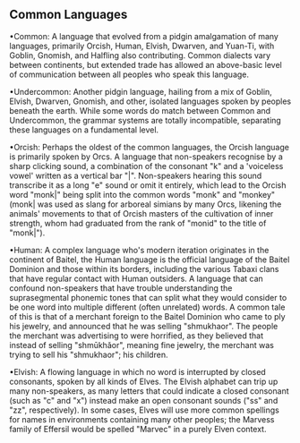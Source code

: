 
## Common Languages

•Common: A language that evolved from a pidgin amalgamation of many languages, primarily Orcish, Human, Elvish, Dwarven, and Yuan-Ti, with Goblin, Gnomish, and Halfling also contributing. Common dialects vary between continents, but extended trade has allowed an above-basic level of communication between all peoples who speak this language.

•Undercommon: Another pidgin language, hailing from a mix of Goblin, Elvish, Dwarven, Gnomish, and other, isolated languages spoken by peoples beneath the earth. While some words do match between Common and Undercommon, the grammar systems are totally incompatible, separating these languages on a fundamental level.

•Orcish: Perhaps the oldest of the common languages, the Orcish language is primarily spoken by Orcs. A language that non-speakers recognise by a sharp clicking sound, a combination of the consonant "k" and a 'voiceless vowel' written as a vertical bar "|". Non-speakers hearing this sound transcribe it as a long "e" sound or omit it entirely, which lead to the Orcish word "monk|" being split into the common words "monk" and "monkey" (monk| was used as slang for arboreal simians by many Orcs, likening the animals' movements to that of Orcish masters of the cultivation of inner strength, whom had graduated from the rank of "monid" to the title of "monk|").

•Human: A complex language who's modern iteration originates in the continent of Baitel, the Human language is the official language of the Baitel Dominion and those within its borders, including the various Tabaxi clans that have regular contact with Human outsiders. A language that can confound non-speakers that have trouble understanding the suprasegmental phonemic tones that can split what they would consider to be one word into multiple different (often unrelated) words. A common tale of this is that of a merchant foreign to the Baitel Dominion who came to ply his jewelry, and announced that he was selling "shmukhaor". The people the merchant was advertising to were horrified, as they believed that instead of selling "shmūkhǎor", meaning fine jewelry, the merchant was trying to sell his "shmukhaor"; his children.

•Elvish: A flowing language in which no word is interrupted by closed consonants, spoken by all kinds of Elves. The Elvish alphabet can trip up many non-speakers, as many letters that could indicate a closed consonant (such as "c" and "x") instead make an open consonant sounds ("ss" and "zz", respectively). In some cases, Elves will use more common spellings for names in environments containing many other peoples; the Marvess family of Effersil would be spelled "Marvec" in a purely Elven context.